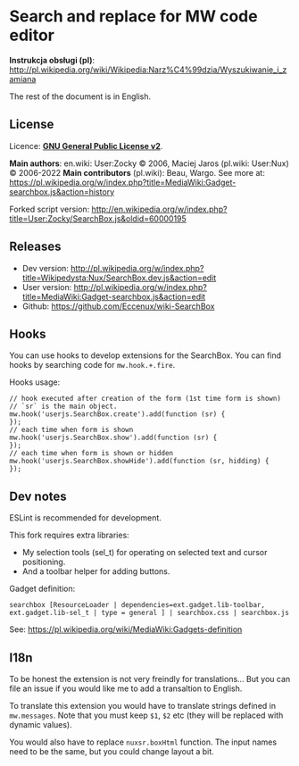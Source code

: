 Search and replace for MW code editor
====================================================

**Instrukcja obsługi (pl)**:
http://pl.wikipedia.org/wiki/Wikipedia:Narz%C4%99dzia/Wyszukiwanie_i_zamiana

The rest of the document is in English.

License
---------
Licence: **[GNU General Public License v2](http://opensource.org/licenses/gpl-license.php)**.

**Main authors**: en.wiki: User:Zocky © 2006, Maciej Jaros (pl.wiki: User:Nux) © 2006-2022
**Main contributors** (pl.wiki): Beau, Wargo.
See more at: https://pl.wikipedia.org/w/index.php?title=MediaWiki:Gadget-searchbox.js&action=history

Forked script version:
http://en.wikipedia.org/w/index.php?title=User:Zocky/SearchBox.js&oldid=60000195

Releases
--------
* Dev version: http://pl.wikipedia.org/w/index.php?title=Wikipedysta:Nux/SearchBox.dev.js&action=edit
* User version: http://pl.wikipedia.org/w/index.php?title=MediaWiki:Gadget-searchbox.js&action=edit
* Github: https://github.com/Eccenux/wiki-SearchBox

Hooks
---------

You can use hooks to develop extensions for the SearchBox. You can find hooks by searching code for `mw.hook.+.fire`.

Hooks usage:
```
// hook executed after creation of the form (1st time form is shown)
// `sr` is the main object.
mw.hook('userjs.SearchBox.create').add(function (sr) {
});
// each time when form is shown
mw.hook('userjs.SearchBox.show').add(function (sr) {
});
// each time when form is shown or hidden
mw.hook('userjs.SearchBox.showHide').add(function (sr, hidding) {
});
```

Dev notes
---------
ESLint is recommended for development. 

This fork requires extra libraries:
* My selection tools (sel_t) for operating on selected text and cursor positioning.
* And a toolbar helper for adding buttons.

Gadget definition:
```
searchbox [ResourceLoader | dependencies=ext.gadget.lib-toolbar, ext.gadget.lib-sel_t | type = general ] | searchbox.css | searchbox.js
```

See:
https://pl.wikipedia.org/wiki/MediaWiki:Gadgets-definition

I18n
---------
To be honest the extension is not very freindly for translations... But you can file an issue if you would like me to add a transaltion to English.

To translate this extension you would have to translate strings defined in `mw.messages`. Note that you must keep `$1`, `$2` etc (they will be replaced with dynamic values).

You would also have to replace `nuxsr.boxHtml` function. The input names need to be the same, but you could change layout a bit.
